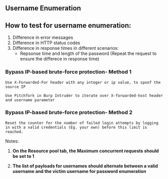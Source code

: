 ## Username Enumeration

## How to test for username enumeration:

1. Difference in error messages
2. Difference in HTTP status codes 
3. Difference in response times in different scenarios:
    - Repsonse time and length of the password (Repeat the request to ensure the differece in response time)
     

### Bypass IP-based brute-force protection- Method 1
`Use X-Forwarded-For header with any integer or ip value, to spoof the source IP`
 
 `Use Pitchfork in Burp Intruder to iterate over X-forwarded-host header and username parameter`

### Bypass IP-based brute-force protection- Method 2

`Reset the counter for the number of failed login attempts by logging in with a valid credentials (Eg. your own) before this limit is reached.`

Notes: 

1. **On the Resource pool tab, the Maximum concurrent requests should be set to 1**

2. **The list of payloads for usernames should alternate between a valid username and the victim username for password enumeration**
